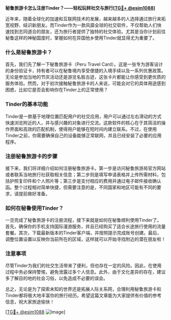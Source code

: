 **秘鲁旅游卡怎么注册Tinder？——轻松玩转社交与旅行[[TG💪+ @esim1088](https://t.me/s/esim1088)]**

近年来，随着全球化的加速和互联网技术的发展，越来越多的人选择通过旅行来拓宽视野、结识新朋友。而Tinder作为一款风靡全球的社交软件，不仅帮助人们快速找到志同道合的朋友，还为旅行者提供了独特的社交体验。尤其是当你计划前往秘鲁这样的神秘国度时，掌握如何在异国他乡使用Tinder就显得尤为重要了。

### 什么是秘鲁旅游卡？

首先，我们先了解一下秘鲁旅游卡（Peru Travel Card）。这是一张专为游客设计的身份验证卡，持有者可以在秘鲁境内享受便捷的入境手续以及一系列优惠政策。无论是参加当地的节庆活动还是游览名胜古迹，这张卡片都能让你感受到更优质的服务体验。然而，对于初次接触秘鲁旅游卡的人来说，可能会对它的具体用途感到困惑，比如它是否会影响你在Tinder上的正常使用？

### Tinder的基本功能

Tinder是一款基于地理位置匹配用户的社交应用，用户可以通过左右滑动的方式快速浏览附近的人，并与感兴趣的对象进行交流。这款软件的核心在于其简洁的操作界面和高效的匹配机制，使得用户能够在短时间内建立联系。不过，在使用Tinder之前，你需要确保自己的设备能够正常联网，并且已经安装了必要的应用程序。

### 注册秘鲁旅游卡的步骤

接下来，我们将详细介绍如何注册秘鲁旅游卡。第一步是访问秘鲁旅游局官方网站或者联系当地旅行社获取相关信息；第二步则是填写申请表格并上传所需材料，包括护照复印件和个人照片等；第三步是支付相应的费用并通过电子邮件接收确认函。整个过程相对简单快捷，但需要注意的是，不同国家和地区可能有不同的要求，请提前做好准备。

### 如何在秘鲁使用Tinder？

一旦完成了秘鲁旅游卡的注册流程，接下来就是如何在秘鲁顺利使用Tinder了。首先，确保你的手机支持国际漫游服务，并且已经购买了适合长途旅行使用的流量套餐。其次，下载最新版本的Tinder客户端，并按照提示完成账号创建。最后，调整位置设置以反映你当前所在的区域，这样就可以开始寻找附近的潜在朋友啦！

### 注意事项

尽管Tinder为我们的社交生活带来了便利，但也存在一定的风险。因此，在使用过程中务必保持警惕，避免泄露过多个人信息。此外，由于文化差异的存在，建议多了解目的地的社会习俗，以免造成不必要的误会。

总之，无论是为了探索未知的世界还是拓展人际关系网，合理利用秘鲁旅游卡和Tinder都将极大地丰富你的旅行经历。希望这篇文章能为大家提供有价值的参考信息，祝大家旅途愉快！

[[TG💪+ @esim1088](https://t.me/s/esim1088) ![Image](https://i.postimg.cc/4NQfJmqS/Snipaste-2025-05-13-00-14-12.png)]